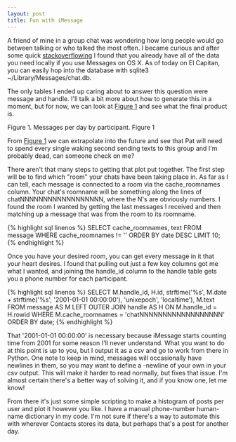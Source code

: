 ```yaml
---
layout: post
title: Fun with iMessage
---
```

A friend of mine in a group chat was wondering how long people would go between talking or who talked the most often. I became curious and after some quick [stackoverflowing](http://apple.stackexchange.com/a/80025) I found that you already have all of the data you need locally if you use Messages on <span class="nowrap">OS X</span>. As of today on <span class="nowrap">El Capitan</span>, you can easily hop into the database with <span class="code">sqlite3 ~/Library/Messages/chat.db</span>.

The only tables I ended up caring about to answer this question were <span class="code">message</span> and <span class="code">handle</span>. I'll talk a bit more about how to generate this in a moment, but for now, we can look at [Figure 1](#imessage-fig1) and see what the final product is.

<div id="imessage-fig1" class="figure">
    <div></div>
    <span class="caption pure-hidden-xs">Figure 1. Messages per day by participant.</span>
    <span class="caption pure-visible-xs">Figure 1</span>
</div>

From [Figure 1](#imessage-fig1) we can extrapolate into the future and see that Pat will need to spend every single waking second sending texts to this group and I'm probably dead, can someone check on me?

There aren't that many steps to getting that plot put together. The first step will be to find which "room" your chats have been taking place in. As far as I can tell, each message is connected to a room via the <span class="code">cache\_roomnames</span> column. Your chat's roomname will be something along the lines of <span class="code">chatNNNNNNNNNNNNNNNNNN</span>, where the <span class="code">N</span>'s are obviously numbers. I found the room I wanted by getting the last messages I received and then matching up a message that was from the room to its roomname.

{% highlight sql linenos %}
SELECT cache_roomnames, text
FROM message
WHERE cache_roomnames != ''
ORDER BY date DESC LIMIT 10;
{% endhighlight %}

Once you have your desired room, you can get every message in it that your heart desires. I found that pulling out just a few key columns got me what I wanted, and joining the <span class="code">handle\_id</span> column to the <span class="code">handle</span> table gets you a phone number for each participant.

{% highlight sql linenos %}
SELECT M.handle_id,
       H.id,
       strftime('%s', M.date + strftime('%s', '2001-01-01 00:00:00'), 'unixepoch', 'localtime'),
       M.text
FROM message AS M
LEFT OUTER JOIN handle AS H ON M.handle_id = H.rowid
WHERE M.cache_roomnames = 'chatNNNNNNNNNNNNNNNNNN'
ORDER BY date;
{% endhighlight %}

That '2001-01-01 00:00:00' is necessary because iMessage starts counting time from 2001 for some reason I'll never understand. What you want to do at this point is up to you, but I output it as a csv and go to work from there in Python. One note to keep in mind, messages will occasionally have newlines in them, so you may want to define a -newline of your own in your csv output. This will make it harder to read normally, but fixes that issue. I'm almost certain there's a better way of solving it, and if you know one, let me know!

From there it's just some simple scripting to make a histogram of posts per user and plot it however you like. I have a manual phone-number <i class="fa fa-long-arrow-right"></i> human-name dictionary in my code. I'm not sure if there's a way to automate this with wherever Contacts stores its data, but perhaps that's a post for another day.

<script type="text/javascript" src="{{ "/js/imessage.js" | prepend: site.baseurl }}"></script>

